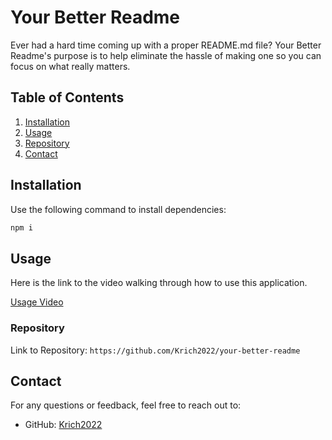 # Your Better Readme

Ever had a hard time coming up with a proper README.md file? Your Better Readme's purpose is to help eliminate the hassle of making one so you can focus on what really matters.

## Table of Contents

1. [Installation](#installation)
2. [Usage](#usage)
3. [Repository](#repository)
4. [Contact](#contact)

## Installation

Use the following command to install dependencies:

```bash
npm i
```

## Usage

Here is the link to the video walking through how to use this application.

[Usage Video](https://drive.google.com/file/d/100rMuXiTgRiG4V3Rh5wooM1xmpLked1j)

### Repository

Link to Repository: `https://github.com/Krich2022/your-better-readme`

## Contact

For any questions or feedback, feel free to reach out to:

- GitHub: [Krich2022](https://github.com/Krich2022)
